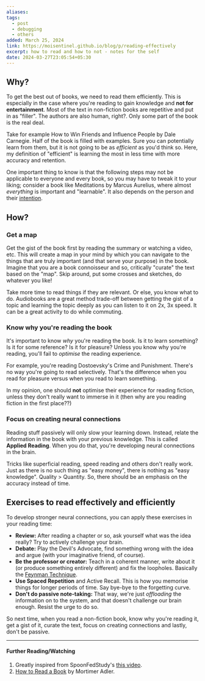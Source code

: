 ```yaml
---
aliases: 
tags:
  - post
  - debugging
  - others
added: March 25, 2024
link: https://moisentinel.github.io/blog/p/reading-effectively
excerpt: how to read and how to not - notes for the self
date: 2024-03-27T23:05:54+05:30
---
```

## Why?
To get the best out of books, we need to read them efficiently. This is especially in the case where you're reading to gain knowledge and **not for entertainment**. Most of the text in non-fiction books are repetitive and put in as "filler". The authors are also human, right?. Only some part of the book is the real deal.

Take for example How to Win Friends and Influence People by Dale Carnegie. Half of the book is filled with examples. Sure you can potentially learn from them, but it is not going to be as *efficient* as you'd think so. Here, my definition of "efficient" is learning the most in less time with more accuracy and retention.

One important thing to know is that the following steps may not be applicable to everyone and every book, so you may have to tweak it to your liking; consider a book like Meditations by Marcus Aurelius, where almost *everything* is important and "learnable". It also depends on the person and their [intention](https://moisentinel.github.io/blog/p/reading-non-fiction-effectively#know-why-youre-reading-the-book). 
## How?
### Get a map
Get the gist of the book first by reading the summary or watching a video, etc. This will create a map in your mind by which you can navigate to the things that are truly important (and that serve your purpose) in the book. Imagine that you are a book connoisseur and so, critically "curate" the text based on the "map". Skip around, put some crosses and sketches, do whatever you like!

Take more time to read things if they are relevant. Or else, you know what to do. Audiobooks are a great method trade-off between getting the gist of a topic and learning the topic deeply as you can listen to it on 2x, 3x speed. It can be a great activity to do while commuting.
### Know why you're reading the book
It's important to know *why* you're reading the book. Is it to learn something? Is it for some reference? Is it for pleasure? Unless you know why you're reading, you'll fail to *optimise* the reading experience.

For example, you're reading Dostoevsky's Crime and Punishment. There's no way you're going to read selectively. That's the difference when you read for pleasure versus when you read to learn something.

In my opinion, one should **not** optimise their experience for reading fiction, unless they don't really want to immerse in it (then why are you reading fiction in the first place??)
### Focus on creating neural connections
Reading stuff passively will only slow your learning down. Instead, relate the information in the book with your previous knowledge. This is called **Applied Reading**. When you do that, you're developing neural connections in the brain.

Tricks like superficial reading, speed reading and others don't really work. Just as there is no such thing as "easy money", there is nothing as "easy knowledge". Quality > Quantity. So, there should be an emphasis on the accuracy instead of time. 
## Exercises to read effectively and efficiently
To develop stronger neural connections, you can apply these exercises in your reading time:
- **Review:** After reading a chapter or so, ask yourself what was the idea really? Try to actively challenge your brain.
- **Debate:** Play the Devil's Advocate, find something wrong with the idea and argue (with your imaginative friend, of course).
- **Be the professor or creator:** Teach in a coherent manner, write about it (or produce something entirely different) and fix the loopholes. Basically the [Feynman Technique](https://www.colorado.edu/artssciences-advising/resource-library/life-skills/the-feynman-technique-in-academic-coaching).
- **Use Spaced Repetition** and Active Recall. This is how you memorise things for longer periods of time. Say bye-bye to the forgetting curve.
- **Don't do passive note-taking:** That way, we're just *offloading* the information on to the system, and that doesn't challenge our brain enough. Resist the urge to do so.

So next time, when you read a non-fiction book, know why you're reading it, get a gist of it, curate the text, focus on creating connections and lastly, don't be passive.

---
#### Further Reading/Watching
1. Greatly inspired from SpoonFedStudy's [this video](https://youtu.be/DpIrzA2ohcg?si=nZohls9CRkTWu2HT).
2. [How to Read a Book](https://fs.blog/how-to-read-a-book/) by Mortimer Adler.

